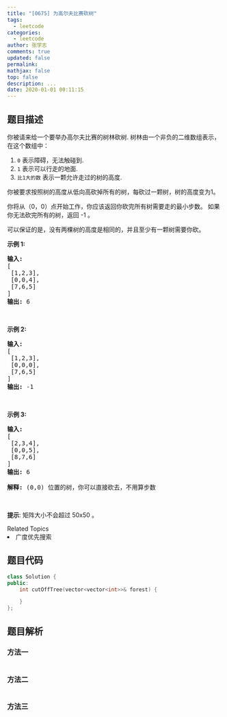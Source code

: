 ```yaml
---
title: "[0675] 为高尔夫比赛砍树"
tags:
  - leetcode
categories:
  - leetcode
author: 张学志
comments: true
updated: false
permalink:
mathjax: false
top: false
description: ...
date: 2020-01-01 00:11:15
---
```


## 题目描述

<p>你被请来给一个要举办高尔夫比赛的树林砍树. 树林由一个非负的二维数组表示， 在这个数组中：</p>

<ol>
	<li><code>0</code> 表示障碍，无法触碰到.</li>
	<li><code>1</code>&nbsp;表示可以行走的地面.</li>
	<li><code>比1大的数</code>&nbsp;表示一颗允许走过的树的高度.</li>
</ol>

<p>你被要求按照树的高度从低向高砍掉所有的树，每砍过一颗树，树的高度变为1。</p>

<p>你将从（0，0）点开始工作，你应该返回你砍完所有树需要走的最小步数。 如果你无法砍完所有的树，返回 -1 。</p>

<p>可以保证的是，没有两棵树的高度是相同的，并且至少有一颗树需要你砍。</p>

<p><strong>示例&nbsp;1:</strong></p>

<pre>
<strong>输入:</strong> 
[
 [1,2,3],
 [0,0,4],
 [7,6,5]
]
<strong>输出:</strong> 6
</pre>

<p>&nbsp;</p>

<p><strong>示例&nbsp;2:</strong></p>

<pre>
<strong>输入:</strong> 
[
 [1,2,3],
 [0,0,0],
 [7,6,5]
]
<strong>输出:</strong> -1
</pre>

<p>&nbsp;</p>

<p><strong>示例&nbsp;3:</strong></p>

<pre>
<strong>输入:</strong> 
[
 [2,3,4],
 [0,0,5],
 [8,7,6]
]
<strong>输出:</strong> 6

<strong>解释:</strong> (0,0) 位置的树，你可以直接砍去，不用算步数
</pre>

<p>&nbsp;</p>

<p><strong>提示</strong>: 矩阵大小不会超过 50x50 。</p>
<div><div>Related Topics</div><div><li>广度优先搜索</li></div></div>

## 题目代码

```cpp
class Solution {
public:
    int cutOffTree(vector<vector<int>>& forest) {

    }
};
```

## 题目解析

### 方法一

```cpp

```

### 方法二

```cpp

```

### 方法三

```cpp

```

